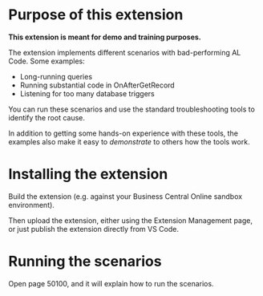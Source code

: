 # Purpose of this extension

**This extension is meant for demo and training purposes.**

The extension implements different scenarios with bad-performing AL Code. Some examples:
 - Long-running queries
 - Running substantial code in OnAfterGetRecord
 - Listening for too many database triggers

You can run these scenarios and use the standard troubleshooting tools to identify the root cause.


In addition to getting some hands-on experience with these tools, the examples also make it easy to _demonstrate_ to others how the tools work.

# Installing the extension

Build the extension (e.g. against your Business Central Online sandbox environment).

Then upload the extension, either using the Extension Management page, or just publish the extension directly from VS Code.

# Running the scenarios

Open page 50100, and it will explain how to run the scenarios.
